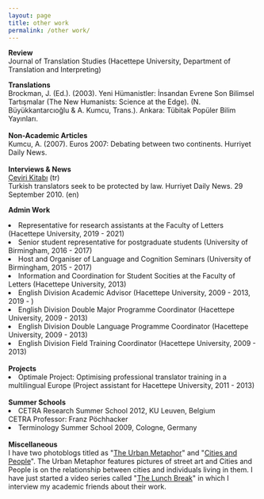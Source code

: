 ```yaml
---
layout: page
title: other work
permalink: /other work/
---
```

<b>Review</b><br>
Journal of Translation Studies (Hacettepe University, Department of Translation and Interpreting)

<b>Translations</b><br>
Brockman, J. (Ed.). (2003). Yeni Hümanistler: İnsandan Evrene Son Bilimsel Tartışmalar (The New Humanists: Science at the Edge). (N. Büyükkantarcıoğlu & A. Kumcu, Trans.). Ankara: Tübitak Popüler Bilim Yayınları.<br>
<br>
<b>Non-Academic Articles</b><br>
Kumcu, A. (2007). Euros 2007: Debating between two continents. Hurriyet Daily News.<br>
<br>
<b>Interviews & News</b><br>
<a href="https://www.cevirikitabi.com/cevirmenler-ne-isler-ceviriyor/ars-gor-alper-kumcu/" target="_blank">Çeviri Kitabı</a> (tr)<br>
Turkish translators seek to be protected by law. Hurriyet Daily News. 29 September 2010. (en)

<b>Admin Work</b><br>
<li>Representative for research assistants at the Faculty of Letters (Hacettepe University, 2019 - 2021)</li>
<li>Senior student representative for postgraduate students (University of Birmingham, 2016 - 2017)</li>
<li>Host and Organiser of Language and Cognition Seminars (University of Birmingham, 2015 - 2017)</li>
<li>Information and Coordination for Student Socities at the Faculty of Letters (Hacettepe University, 2013)</li>
<li>English Division Academic Advisor (Hacettepe University, 2009 - 2013, 2019 - )</li>
<li>English Division Double Major Programme Coordinator (Hacettepe University, 2009 - 2013)</li>
<li>English Division Double Language Programme Coordinator (Hacettepe University, 2009 - 2013)</li>
<li>English Division Field Training Coordinator (Hacettepe University, 2009 - 2013)</li>
<br>
<b>Projects</b><br>
<li>Optimale Project: Optimising professional translator training in a multilingual Europe (Project assistant for Hacettepe University, 2011 - 2013)</li>
<br>
<b>Summer Schools</b><br>
<li>CETRA Research Summer School 2012, KU Leuven, Belgium</li>
CETRA Professor: Franz Pöchhacker
<li>Terminology Summer School 2009, Cologne, Germany</li>
<br>
<b>Miscellaneous</b><br>
I have two photoblogs titled as "<a href="https://theurbanmetaphor.tumblr.com" target="_blank">The Urban Metaphor</a>" and "<a href="http://citiesandwhat.tumblr.com" target="_blank">Cities and People</a>". The Urban Metaphor features pictures of street art and Cities and People is on the relationship between cities and individuals living in them. I have just started a video series called "<a href="https://www.youtube.com/channel/UCik4DV7sIoIMC8Msv2eGVaw" target="_blank">The Lunch Break</a>" in which I interview my academic friends about their work.
